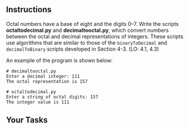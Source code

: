 ## Instructions

Octal numbers have a base of eight and the digits 0–7. Write the scripts **octaltodecimal.py** and **decimaltooctal.py**, which convert numbers between the octal and decimal representations of integers. These scripts use algorithms that are similar to those of the `binaryToDecimal` and `decimalToBinary` scripts developed in Section 4-3. (LO: 4.1, 4.3)

An example of the program is shown below:

```
# decimaltooctal.py
Enter a decimal integer: 111
The octal representation is 157
```

```
# octaltodecimal.py
Enter a string of octal digits: 157
The integer value is 111
```

## Your Tasks

